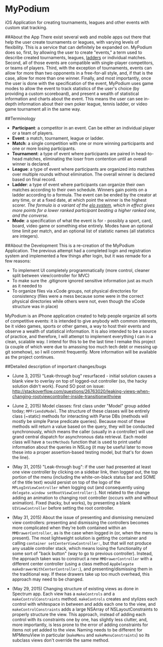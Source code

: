 # MyPodium
iOS Application for creating tournaments, leagues and other events with custom stat tracking.

##About the App
There exist several web and mobile apps out there that help the user create tournaments or leagues, with varying levels of flexibility. This is a service that can definitely be expanded on. MyPodium does so, first, by allowing the user to create "events," a term used to describe created tournaments, leagues, [ladders](http://en.wikipedia.org/wiki/Ladder_tournament) or individual matches. Second, all of those events are compatible with single-player competitors, or teams of players. Third, with the exception of tournaments, events can allow for more than two opponents in a free-for-all style, and, if that is the case, allow for more than one winner. Finally, and most importantly, once the user is done with the specification of the event, MyPodium uses game modes to allow the event to track statistics of the user's choice (by providing a custom scoreboard), and present a wealth of statistical information and charts about the event. This means the user can see in-depth information about their own poker league, tennis ladder, or video game tournament all in the same way.

##Terminology
- **Participant**: a competitor in an event. Can be either an individual player or a team of players.
- **Event**: a match, tournament, league or ladder.
- **Match**: a single competition with one or more winning participants and one or more losing participants.
- **Tournament**: a type of event where participants are paired in head-to-head matches, eliminating the loser from contention until an overall winner is declared.
- **League**: a type of event where participants are organized into matches over multiple rounds without elimination. The overall winner is declared based on final record.
- **Ladder**: a type of event where participants can organize their own matches according to their own schedule. Winners gain points on a ladder according to a formula. The event can be ended by the creator at any time, or at a fixed date, at which point the winner is the highest scorer. *The formula is a variant of the [elo system](http://en.wikipedia.org/wiki/Elo_rating_system), which in effect gives more points for a lower ranked participant beating a higher ranked one, and the converse.*
- **Mode**: a specification of what the event is for - possibly a sport, card, board, video game or something else entirely. Modes have an optional time limit per match, and an optional list of statistic names (all statistics are integers). 

##About the Development
This is a re-creation of the MyPodium Application. The previous attempt had a completed login and registration system and implemented a few things after login, but it was remade for a few reasons:
- To implement UI completely programmatically (more control, cleaner split between view/controller for MVC)
- To make sure the .gitignore ignored sensitive information just as much as it needed to
- To organize files via xCode groups, not physical directories for consistency (files were a mess because some were in the correct physical directories while others were not, even though the xCode structure was in place)

MyPodium is an iPhone application created to help people organize all sorts of competitive events: it is intended to give anybody with common interests, be it video games, sports or other games, a way to host their events and observe a wealth of statistical information. It is also intended to be a source of practice, and therefore, I will attempt to implement everything I can in a clean, scalable way. I intend for this to be the last time I remake this project (a couple of which were due to amassing too much tech debt or messing up git somehow), so I will commit frequently. More information will be available as the project continues.

##Detailed description of important changes/bugs
- (June 3, 2015) "Leak-through bug" resurfaced - initial solution causes a blank view to overlay on top of logged-out controller (so, the hacky solution didn't work). Found SO post on issue: http://stackoverflow.com/questions/26763020/leaking-views-when-changing-rootviewcontroller-inside-transitionwithview

- (June 2, 2015) Model classes: first class under "Model" group added today; `MPFriendsModel`. The structure of these classes will be entirely class (~static) methods for interacting with Parse DBs (methods will mostly be simple Parse predicate queries). Because most of these methods will return a value based on the query, they will be conducted synchronously, which means the caller (usually in a controller) will use grand central dispatch for asynchronous data retrieval. Each model class will have a `testMethods` function that is used to print useful information about the queries in NSLog (it may be useful later to move these into a proper assertion-based testing model, but that's for down the line).

- (May 31, 2015) "Leak-through bug": if the user had presented at least one view controller by clicking on a sidebar link, then logged out, the top portion of the menu (including the white-on-black status bar and SOME of the title text) would persist on top of the logo of the `MPLogInViewController` when logging out (and consequently using `delegate.window setRootViewController:`). Not related to the change adding an animation to changing root controller (occurs with and without animation). Fixed (hacky, but works), by presenting a blank `UIViewController` before setting the root controller.

- (May 31, 2015) About the issue of presenting and dismissing menuized view controllers: presenting and dismissing the controllers becomes more complicated when they're both contained within an `MMDrawerController`, as is the case when logged in (or, when the menu is present). The most lightweight solution is getting the container and calling `container setCenterViewController:`, but that will not produce any usable controller stack, which means losing the functionality of some sort of "back button" (way to go to previous controller). Instead, the approach taken was to construct a new `MMDrawerController` with a different center controller (using a class method `AppDelegate makeDrawerWithCenterController:`), and presenting/dismissing them in the traditional way. If these drawers take up too much overhead, this approach may need to be changed.

- (May 29, 2015) Changing structure of existing views as done in Spectrum app. Each view has a `makeControls` and a `makeControlConstraints` method. `makeControls` creates and stylizes each control with whitespace in between and adds each one to the view, and `makeControlConstraints` adds a large NSArray of NSLayoutConstraints to properly structure the view. This approach, instead of adding each control with its constraints one by one, has slightly less clutter, and, more importantly, is less prone to the error of adding constraints for items not yet added to the view. Naming needs to be different for MPMenuView in particular (`makeMenu` and `makeMenuConstraints`) so its subclass views don't override the same method.

